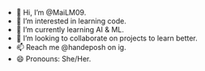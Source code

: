 - 👋 Hi, I’m @MaiLM09.
- 👀 I’m interested in learning code.
- 🌱 I’m currently learning AI & ML.
- 💞️ I’m looking to collaborate on projects to learn better.
- 📫 Reach me @handeposh on ig.
- 😄 Pronouns: She/Her.
  

<!---
MaiLM09/MaiLM09 is a ✨ special ✨ repository because its `README.md` (this file) appears on your GitHub profile.
You can click the Preview link to take a look at your changes.
--->
